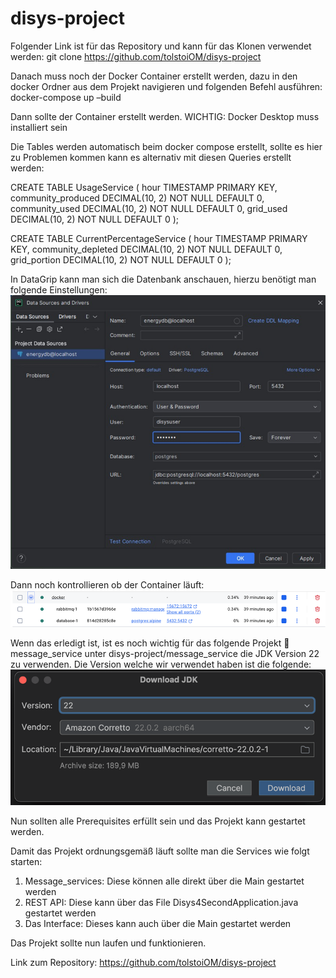 # disys-project

Folgender Link ist für das Repository und kann für das Klonen verwendet werden:
git clone https://github.com/tolstoiOM/disys-project

Danach muss noch der Docker Container erstellt werden, dazu in den docker Ordner aus dem Projekt navigieren und folgenden Befehl ausführen:
docker-compose up –build

Dann sollte der Container erstellt werden.
WICHTIG: Docker Desktop muss installiert sein

Die Tables werden automatisch beim docker compose erstellt, sollte es hier zu Problemen kommen kann es alternativ mit diesen Queries erstellt werden:

CREATE TABLE UsageService ( hour TIMESTAMP PRIMARY KEY, community_produced DECIMAL(10, 2) NOT NULL DEFAULT 0, community_used DECIMAL(10, 2) NOT NULL DEFAULT 0, grid_used DECIMAL(10, 2) NOT NULL DEFAULT 0 ); 

CREATE TABLE CurrentPercentageService ( hour TIMESTAMP PRIMARY KEY, community_depleted DECIMAL(10, 2) NOT NULL DEFAULT 0, grid_portion DECIMAL(10, 2) NOT NULL DEFAULT 0 );

In DataGrip kann man sich die Datenbank anschauen, hierzu benötigt man folgende Einstellungen:
 ![alt text](image-3.png)

Dann noch kontrollieren ob der Container läuft:
 ![alt text](image-4.png)

Wenn das erledigt ist, ist es noch wichtig für das folgende Projekt  message_service unter disys-project/message_service die JDK Version 22 zu verwenden. 
Die Version welche wir verwendet haben ist die folgende:
![alt text](image-5.png)
 

Nun sollten alle Prerequisites erfüllt sein und das Projekt kann gestartet werden.

Damit das Projekt ordnungsgemäß läuft sollte man die Services wie folgt starten:
1.	Message_services: Diese können alle direkt über die Main gestartet werden
2.	REST API: Diese kann über das File Disys4SecondApplication.java gestartet werden
3.	Das Interface: Dieses kann auch über die Main gestartet werden

Das Projekt sollte nun laufen und funktionieren.

Link zum Repository: https://github.com/tolstoiOM/disys-project
